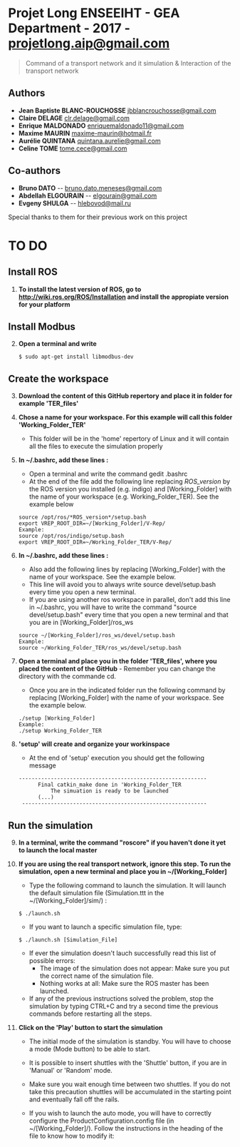 # Projet Long ENSEEIHT - GEA Department - 2017 - projetlong.aip@gmail.com

> Command of a transport network and it simulation & Interaction of the transport network 

## Authors
- __Jean Baptiste BLANC-ROUCHOSSE__ jbblancrouchosse@gmail.com
- __Claire DELAGE__ clr.delage@gmail.com
- __Enrique MALDONADO__ enriquemaldonado11@gmail.com
- __Maxime MAURIN__ maxime-maurin@hotmail.fr
- __Aurélie QUINTANA__ quintana.aurelie@gmail.com
- __Celine TOME__ tome.cece@gmail.com

## Co-authors
- __Bruno DATO__ -- bruno.dato.meneses@gmail.com
- __Abdellah ELGOURAIN__ -- elgourain@gmail.com
- __Evgeny SHULGA__ -- hlebovod@mail.ru

Special thanks to them for their previous work on this project

# TO DO

## Install ROS 

1. **To install the latest version of ROS, go to http://wiki.ros.org/ROS/Installation and install the appropiate version for your platform**

## Install Modbus

2. **Open a terminal and write**

	`
	$ sudo apt-get install libmodbus-dev
	`


## Create the workspace


3. **Download the content of this GitHub repertory and place it in folder for example 'TER_files'**

4. **Chose a name for your workspace. For this example will call this folder 'Working_Folder_TER'**
	- This folder will be in the 'home' repertory of Linux and it will contain all the files to execute the simulation properly
	
5. **In ~/.bashrc, add these lines :**
	- Open a terminal and write the command gedit .bashrc
	- At the end of the file add the following line replacing *ROS_version* by the ROS version you installed (e.g. indigo) and [Working_Folder] with the name of your workspace (e.g. Working_Folder_TER). See the example below
	
	```
	source /opt/ros/*ROS_version*/setup.bash
	export VREP_ROOT_DIR=~/[Working_Folder]/V-Rep/
	Example:
	source /opt/ros/indigo/setup.bash
	export VREP_ROOT_DIR=~/Working_Folder_TER/V-Rep/
	```
	
6. **In ~/.bashrc, add these lines :**
	- Also add the following lines by replacing [Working_Folder] with the name of your workspace. See the example below.
	- This line will avoid you to always write source devel/setup.bash every time you open a new terminal.
	- If you are using another ros workspace in parallel, don't add this line in ~/.bashrc, you will have to write the command "source devel/setup.bash" every time that you open a new terminal and that you are in [Working_Folder]/ros_ws
	
	
	```
	source ~/[Working_Folder]/ros_ws/devel/setup.bash
	Example:
	source ~/Working_Folder_TER/ros_ws/devel/setup.bash
	```
	
7. **Open a terminal and place you in the folder 'TER_files', where you placed the content of the GitHub**
        - Remember you can change the directory with the commande cd. 
	- Once you are in the indicated folder run the following command by replacing [Working_Folder] with the name of your workspace. See the example below. 
	
	```
	./setup [Working_Folder]
	Example:
	./setup Working_Folder_TER
	```
	
8. **'setup' will create and organize your workinspace**
	- At the end of 'setup' execution you should get the following message

	```
	-----------------------------------------------------------
	      Final catkin_make done in 'Working_Folder_TER
	          The simuation is ready to be launched
		  (...)
	 ----------------------------------------------------------
	```
	
## Run the simulation 

9.  **In a terminal, write the command "roscore" if you haven't done it yet to launch the local master**

10. **If you are using the real transport network, ignore this step. To run the simulation, open a new terminal and place you in  ~/[Working_Folder]**

	- Type the following command to launch the simulation. It will launch the default simulation file (Simulation.ttt in the ~/[Working_Folder]/sim/) :
	```
	$ ./launch.sh
	```
	- If you want to launch a specific simulation file, type:
	```
	$ ./launch.sh [Simulation_File]
	```
	- If ever the simulation doesn't lauch successfully read this list of possible errors:
		- The image of the simulation does not appear: Make sure you put the correct name of the simulation file.
		- Nothing works at all: Make sure the ROS master has been launched.
	- If any of the previous instructions solved the problem, stop the simulation by typing CTRL+C and try a second time the previous commands before restarting all the steps.
	
 
11. **Click on the 'Play' button to start the simulation**
	- The initial mode of the simulation is standby. You will have to choose a mode (Mode button) to be able to start.
  	- It is possible to insert shuttles with the 'Shuttle' button, if you are in 'Manual' or 'Random' mode. 
  	- Make sure you wait enough time between two shuttles. If you do not take this precaution shuttles will be accumulated in the starting point and eventually fall off the rails.
  
  	- If you wish to launch the auto mode, you will have to correctly configure the ProductConfiguration.config file (in ~/[Working_Folder]/). Follow the instructions in the heading of the file to know how to modify it:




